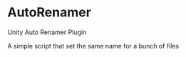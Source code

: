 # AutoRenamer
Unity Auto Renamer Plugin

A simple script that set the same name for a bunch of files
